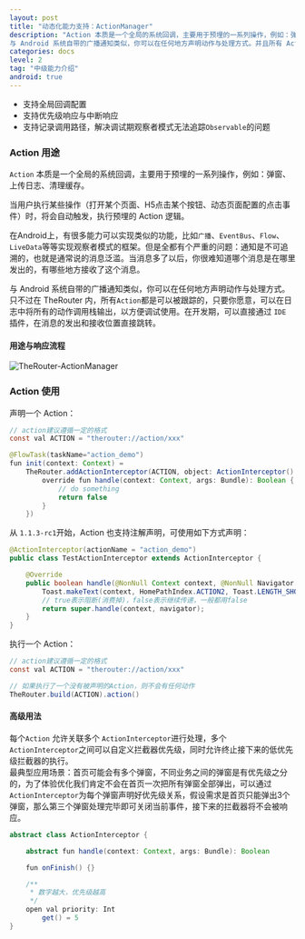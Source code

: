 ```yaml
---
layout: post
title: "动态化能力支持：ActionManager"
description: "Action 本质是一个全局的系统回调，主要用于预埋的一系列操作，例如：弹窗、上传日志、清理缓存。
与 Android 系统自带的广播通知类似，你可以在任何地方声明动作与处理方式。并且所有 Action 都是可以被跟踪的，只要你愿意，可以在日志中将所有的动作调用栈输出，以方便调试使用。"
categories: docs
level: 2
tag: "中级能力介绍"
android: true
---
```



* 支持全局回调配置
* 支持优先级响应与中断响应
* 支持记录调用路径，解决调试期观察者模式无法追踪`Observable`的问题 

### Action 用途

`Action` 本质是一个全局的系统回调，主要用于预埋的一系列操作，例如：弹窗、上传日志、清理缓存。

当用户执行某些操作（打开某个页面、H5点击某个按钮、动态页面配置的点击事件）时，将会自动触发，执行预埋的 Action 逻辑。

在Android上，有很多能力可以实现类似的功能，比如`广播`、`EventBus`、`Flow`、`LiveData`等等实现观察者模式的框架。但是全都有个严重的问题：通知是不可追溯的，也就是通常说的消息泛滥。当消息多了以后，你很难知道哪个消息是在哪里发出的，有哪些地方接收了这个消息。   

与 Android 系统自带的广播通知类似，你可以在任何地方声明动作与处理方式。只不过在 TheRouter 内，所有`Action`都是可以被跟踪的，只要你愿意，可以在日志中将所有的动作调用栈输出，以方便调试使用。在开发期，可以直接通过 `IDE` 插件，在消息的发出和接收位置直接跳转。


#### 用途与响应流程

<img src="https://cdn.kymjs.com:8843/qiniu/therouter/actionmanager.png" class="blog-img" alt="TheRouter-ActionManager">  

### Action 使用

声明一个 Action：

```java
// action建议遵循一定的格式
const val ACTION = "therouter://action/xxx"

@FlowTask(taskName="action_demo")
fun init(context: Context) =
    TheRouter.addActionInterceptor(ACTION, object: ActionInterceptor() {
        override fun handle(context: Context, args: Bundle): Boolean {
            // do something
            return false
        }
    })
```

从 `1.1.3-rc1`开始，Action 也支持注解声明，可使用如下方式声明：

```java
@ActionInterceptor(actionName = "action_demo")
public class TestActionInterceptor extends ActionInterceptor {

    @Override
    public boolean handle(@NonNull Context context, @NonNull Navigator navigator) {
        Toast.makeText(context, HomePathIndex.ACTION2, Toast.LENGTH_SHORT).show();
        // true表示阻断(消费掉)，false表示继续传递，一般都用false
        return super.handle(context, navigator);
    }
}

```


执行一个 Action：

```java
// action建议遵循一定的格式
const val ACTION = "therouter://action/xxx"

// 如果执行了一个没有被声明的Action，则不会有任何动作
TheRouter.build(ACTION).action()
```

#### 高级用法  

每个`Action` 允许关联多个 `ActionInterceptor`进行处理，多个`ActionInterceptor`之间可以自定义拦截器优先级，同时允许终止接下来的低优先级拦截器的执行。  
最典型应用场景：首页可能会有多个弹窗，不同业务之间的弹窗是有优先级之分的，为了体验优化我们肯定不会在首页一次把所有弹窗全部弹出，可以通过`ActionInterceptor`为每个弹窗声明好优先级关系，假设需求是首页只能弹出3个弹窗，那么第三个弹窗处理完毕即可关闭当前事件，接下来的拦截器将不会被响应。  

```java
abstract class ActionInterceptor {

    abstract fun handle(context: Context, args: Bundle): Boolean

    fun onFinish() {}

    /**
     * 数字越大，优先级越高
     */
    open val priority: Int
        get() = 5
}
```
